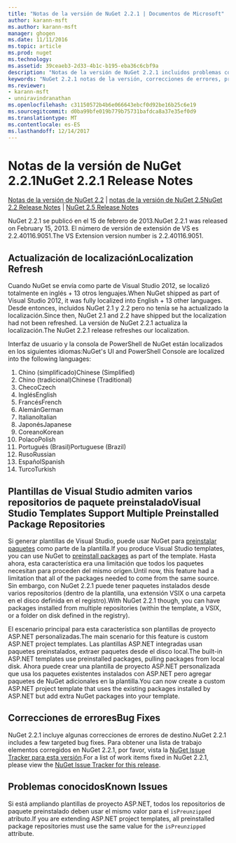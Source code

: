 ```yaml
---
title: "Notas de la versión de NuGet 2.2.1 | Documentos de Microsoft"
author: karann-msft
ms.author: karann-msft
manager: ghogen
ms.date: 11/11/2016
ms.topic: article
ms.prod: nuget
ms.technology: 
ms.assetid: 39ceaeb3-2d33-4b1c-b195-eba36c6cbf9a
description: "Notas de la versión de NuGet 2.2.1 incluidos problemas conocidos, correcciones de errores, las funciones agregadas y dcr."
keywords: "NuGet 2.2.1 notas de la versión, correcciones de errores, problemas, conocidos agregan características, DCR"
ms.reviewer:
- karann-msft
- unniravindranathan
ms.openlocfilehash: c31150572b4b6e066643ebcf0d92be16b25c6e19
ms.sourcegitcommit: d0ba99bfe019b779b75731bafdca8a37e35ef0d9
ms.translationtype: MT
ms.contentlocale: es-ES
ms.lasthandoff: 12/14/2017
---
```

# <a name="nuget-221-release-notes"></a><span data-ttu-id="dbef9-104">Notas de la versión de NuGet 2.2.1</span><span class="sxs-lookup"><span data-stu-id="dbef9-104">NuGet 2.2.1 Release Notes</span></span>

<span data-ttu-id="dbef9-105">[Notas de la versión de NuGet 2.2](../release-notes/nuget-2.2.md) | [notas de la versión de NuGet 2.5](../release-notes/nuget-2.5.md)</span><span class="sxs-lookup"><span data-stu-id="dbef9-105">[NuGet 2.2 Release Notes](../release-notes/nuget-2.2.md) | [NuGet 2.5 Release Notes](../release-notes/nuget-2.5.md)</span></span>

<span data-ttu-id="dbef9-106">NuGet 2.2.1 se publicó en el 15 de febrero de 2013.</span><span class="sxs-lookup"><span data-stu-id="dbef9-106">NuGet 2.2.1 was released on February 15, 2013.</span></span>  <span data-ttu-id="dbef9-107">El número de versión de extensión de VS es 2.2.40116.9051.</span><span class="sxs-lookup"><span data-stu-id="dbef9-107">The VS Extension version number is 2.2.40116.9051.</span></span>

## <a name="localization-refresh"></a><span data-ttu-id="dbef9-108">Actualización de localización</span><span class="sxs-lookup"><span data-stu-id="dbef9-108">Localization Refresh</span></span>
<span data-ttu-id="dbef9-109">Cuando NuGet se envía como parte de Visual Studio 2012, se localizó totalmente en inglés + 13 otros lenguajes.</span><span class="sxs-lookup"><span data-stu-id="dbef9-109">When NuGet shipped as part of Visual Studio 2012, it was fully localized into English + 13 other languages.</span></span>  <span data-ttu-id="dbef9-110">Desde entonces, incluidos NuGet 2.1 y 2.2 pero no tenía se ha actualizado la localización.</span><span class="sxs-lookup"><span data-stu-id="dbef9-110">Since then, NuGet 2.1 and 2.2 have shipped but the localization had not been refreshed.</span></span>  <span data-ttu-id="dbef9-111">La versión de NuGet 2.2.1 actualiza la localización.</span><span class="sxs-lookup"><span data-stu-id="dbef9-111">The NuGet 2.2.1 release refreshes our localization.</span></span>

<span data-ttu-id="dbef9-112">Interfaz de usuario y la consola de PowerShell de NuGet están localizados en los siguientes idiomas:</span><span class="sxs-lookup"><span data-stu-id="dbef9-112">NuGet's UI and PowerShell Console are localized into the following languages:</span></span>

1. <span data-ttu-id="dbef9-113">Chino (simplificado)</span><span class="sxs-lookup"><span data-stu-id="dbef9-113">Chinese (Simplified)</span></span>
1. <span data-ttu-id="dbef9-114">Chino (tradicional)</span><span class="sxs-lookup"><span data-stu-id="dbef9-114">Chinese (Traditional)</span></span>
1. <span data-ttu-id="dbef9-115">Checo</span><span class="sxs-lookup"><span data-stu-id="dbef9-115">Czech</span></span>
1. <span data-ttu-id="dbef9-116">Inglés</span><span class="sxs-lookup"><span data-stu-id="dbef9-116">English</span></span>
1. <span data-ttu-id="dbef9-117">Francés</span><span class="sxs-lookup"><span data-stu-id="dbef9-117">French</span></span>
1. <span data-ttu-id="dbef9-118">Alemán</span><span class="sxs-lookup"><span data-stu-id="dbef9-118">German</span></span>
1. <span data-ttu-id="dbef9-119">Italiano</span><span class="sxs-lookup"><span data-stu-id="dbef9-119">Italian</span></span>
1. <span data-ttu-id="dbef9-120">Japonés</span><span class="sxs-lookup"><span data-stu-id="dbef9-120">Japanese</span></span>
1. <span data-ttu-id="dbef9-121">Coreano</span><span class="sxs-lookup"><span data-stu-id="dbef9-121">Korean</span></span>
1. <span data-ttu-id="dbef9-122">Polaco</span><span class="sxs-lookup"><span data-stu-id="dbef9-122">Polish</span></span>
1. <span data-ttu-id="dbef9-123">Portugués (Brasil)</span><span class="sxs-lookup"><span data-stu-id="dbef9-123">Portuguese (Brazil)</span></span>
1. <span data-ttu-id="dbef9-124">Ruso</span><span class="sxs-lookup"><span data-stu-id="dbef9-124">Russian</span></span>
1. <span data-ttu-id="dbef9-125">Español</span><span class="sxs-lookup"><span data-stu-id="dbef9-125">Spanish</span></span>
1. <span data-ttu-id="dbef9-126">Turco</span><span class="sxs-lookup"><span data-stu-id="dbef9-126">Turkish</span></span>

## <a name="visual-studio-templates-support-multiple-preinstalled-package-repositories"></a><span data-ttu-id="dbef9-127">Plantillas de Visual Studio admiten varios repositorios de paquete preinstalado</span><span class="sxs-lookup"><span data-stu-id="dbef9-127">Visual Studio Templates Support Multiple Preinstalled Package Repositories</span></span>
<span data-ttu-id="dbef9-128">Si generar plantillas de Visual Studio, puede usar NuGet para [preinstalar paquetes](../visual-studio-extensibility/visual-studio-templates.md) como parte de la plantilla.</span><span class="sxs-lookup"><span data-stu-id="dbef9-128">If you produce Visual Studio templates, you can use NuGet to [preinstall packages](../visual-studio-extensibility/visual-studio-templates.md) as part of the template.</span></span>  <span data-ttu-id="dbef9-129">Hasta ahora, esta característica era una limitación que todos los paquetes necesitan para proceden del mismo origen.</span><span class="sxs-lookup"><span data-stu-id="dbef9-129">Until now, this feature had a limitation that all of the packages needed to come from the same source.</span></span>  <span data-ttu-id="dbef9-130">Sin embargo, con NuGet 2.2.1 puede tener paquetes instalados desde varios repositorios (dentro de la plantilla, una extensión VSIX o una carpeta en el disco definida en el registro).</span><span class="sxs-lookup"><span data-stu-id="dbef9-130">With NuGet 2.2.1 though, you can have packages installed from multiple repositories (within the template, a VSIX, or a folder on disk defined in the registry).</span></span>

<span data-ttu-id="dbef9-131">El escenario principal para esta característica son plantillas de proyecto ASP.NET personalizadas.</span><span class="sxs-lookup"><span data-stu-id="dbef9-131">The main scenario for this feature is custom ASP.NET project templates.</span></span>  <span data-ttu-id="dbef9-132">Las plantillas ASP.NET integradas usan paquetes preinstalados, extraer paquetes desde el disco local.</span><span class="sxs-lookup"><span data-stu-id="dbef9-132">The built-in ASP.NET templates use preinstalled packages, pulling packages from local disk.</span></span>  <span data-ttu-id="dbef9-133">Ahora puede crear una plantilla de proyecto ASP.NET personalizada que usa los paquetes existentes instalados con ASP.NET pero agregar paquetes de NuGet adicionales en la plantilla.</span><span class="sxs-lookup"><span data-stu-id="dbef9-133">You can now create a custom ASP.NET project template that uses the existing packages installed by ASP.NET but add extra NuGet packages into your template.</span></span>

## <a name="bug-fixes"></a><span data-ttu-id="dbef9-134">Correcciones de errores</span><span class="sxs-lookup"><span data-stu-id="dbef9-134">Bug Fixes</span></span>
<span data-ttu-id="dbef9-135">NuGet 2.2.1 incluye algunas correcciones de errores de destino.</span><span class="sxs-lookup"><span data-stu-id="dbef9-135">NuGet 2.2.1 includes a few targeted bug fixes.</span></span> <span data-ttu-id="dbef9-136">Para obtener una lista de trabajo elementos corregidos en NuGet 2.2.1, por favor, vista la [NuGet Issue Tracker para esta versión](http://nuget.codeplex.com/workitem/list/advanced?keyword=&status=Closed&type=All&priority=All&release=NuGet%202.2.1&assignedTo=All&component=All&sortField=LastUpdatedDate&sortDirection=Descending&page=0).</span><span class="sxs-lookup"><span data-stu-id="dbef9-136">For a list of work items fixed in NuGet 2.2.1, please view the [NuGet Issue Tracker for this release](http://nuget.codeplex.com/workitem/list/advanced?keyword=&status=Closed&type=All&priority=All&release=NuGet%202.2.1&assignedTo=All&component=All&sortField=LastUpdatedDate&sortDirection=Descending&page=0).</span></span>


## <a name="known-issues"></a><span data-ttu-id="dbef9-137">Problemas conocidos</span><span class="sxs-lookup"><span data-stu-id="dbef9-137">Known Issues</span></span>

<span data-ttu-id="dbef9-138">Si está ampliando plantillas de proyecto ASP.NET, todos los repositorios de paquete preinstalado deben usar el mismo valor para el `isPreunzipped` atributo.</span><span class="sxs-lookup"><span data-stu-id="dbef9-138">If you are extending ASP.NET project templates, all preinstalled package repositories must use the same value for the `isPreunzipped` attribute.</span></span>
